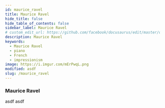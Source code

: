 ```yaml
---
id: maurice_ravel
title: Maurice Ravel
hide_title: false
hide_table_of_contents: false
sidebar_label: Maurice Ravel
# custom_edit_url: https://github.com/facebook/docusaurus/edit/master/docs/api-doc-markdown.md
description: Maurice Ravel
keywords:
  - Maurice Ravel
  - piano
  - French
  - impressionism
image: https://i.imgur.com/mErPwqL.png
modified: asdf
slug: /maurice_ravel
---
```


### Maurice Ravel
asdf
asdf